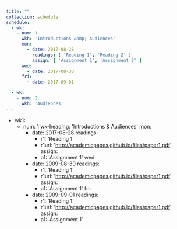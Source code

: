 ```yaml
---
title: ""
collection: schedule
schedule:
  - wk:
    - num: 1
      wkh: 'Introductions &amp; Audiences'
      mon:
        - date: 2017-08-28
          readings: [ 'Reading 1', 'Reading 2' ]
          assign: [ 'Assignment 1', 'Assignment 2' ]
      wed:
        - date: 2017-08-30
      fri:
        - date: 2017-09-01

  - wk:
    - num: 2
      wkh: 'Audiences'
---
```


- wk1:
  - num: 1
    wk-heading: 'Introductions &amp; Audiences'
    mon:
      - date: 2017-08-28
        readings:
          - r1: 'Reading 1'
          - r1url: 'http://academicpages.github.io/files/paper1.pdf'
        assign:
          - a1: 'Assignment 1'
    wed:
      - date: 2009-08-30
        readings:
          - r1: 'Reading 1'
          - r1url: 'http://academicpages.github.io/files/paper1.pdf'
        assign:
          - a1: 'Assignment 1'
    fri:
      - date: 2009-09-01
        readings:
          - r1: 'Reading 1'
          - r1url: 'http://academicpages.github.io/files/paper1.pdf'
        assign:
          - a1: 'Assignment 1'
